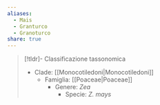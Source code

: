 ```yaml
---
aliases:
  - Mais
  - Granturco
  - Granoturco
share: true
---
```


> [!tldr]- Classificazione tassonomica
> - Clade: [[Monocotiledoni|Monocotiledoni]]
> 	- Famiglia: [[Poaceae|Poaceae]]
> 		- Genere: *Zea*
> 			- Specie: *Z. mays*